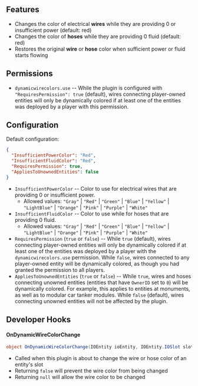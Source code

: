 ## Features

- Changes the color of electrical **wires** while they are providing 0 or insufficient power (default: red)
- Changes the color of **hoses** while they are providing 0 fluid (default: red)
- Restores the original **wire** or **hose** color when sufficient power or fluid starts flowing

## Permissions

- `dynamicwirecolors.use` -- While the plugin is configured with `"RequiresPermission": true` (default), wires connecting player-owned entities will only be dynamically colored if at least one of the entities was deployed by a player with this permission.

## Configuration

Default configuration:

```json
{
  "InsufficientPowerColor": "Red",
  "InsufficientFluidColor": "Red",
  "RequiresPermission": true,
  "AppliesToUnownedEntities": false
}
```

- `InsufficientPowerColor` -- Color to use for electrical wires that are providing 0 or insufficient power.
  - Allowed values: `"Gray"` | `"Red"` | `"Green"` | `"Blue"` | `"Yellow"` | `"LightBlue"` | `"Orange"` | `"Pink"` | `"Purple"` | `"White"`
- `InsufficientFluidColor` -- Color to use while for hoses that are providing 0 fluid.
  - Allowed values: `"Gray"` | `"Red"` | `"Green"` | `"Blue"` | `"Yellow"` | `"LightBlue"` | `"Orange"` | `"Pink"` | `"Purple"` | `"White"`
- `RequiresPermission` (`true` or `false`) -- While `true` (default), wires connecting player-owned entities will only be dynamically colored if at least one of the entities was deployed by a player with the `dynamicwirecolors.use` permission. While `false`, wires connected to any player-owned entity will be dynamically colored, as though you had granted the permission to all players.
- `AppliesToUnownedEntities` (`true` or `false`) -- While `true`, wires and hoses connecting unowned entities (entities that have `OwnerID` set to `0`) will be dynamically colored. For example, this applies to entities at monuments, as well as to modular car tanker modules. While `false` (default), wires connecting unowned entities will not be affected by the plugin.

## Developer Hooks

#### OnDynamicWireColorChange

```csharp
object OnDynamicWireColorChange(IOEntity ioEntity, IOEntity.IOSlot slot, WireTool.WireColour color)
```

- Called when this plugin is about to change the wire or hose color of an entity's slot
- Returning `false` will prevent the wire color from being changed
- Returning `null` will allow the wire color to be changed

